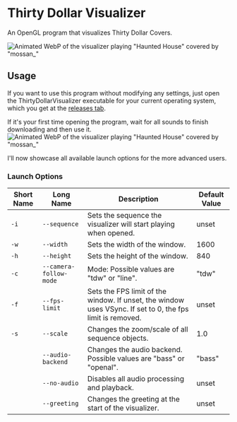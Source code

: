 # Thirty Dollar Visualizer

An OpenGL program that visualizes Thirty Dollar Covers.

![Animated WebP of the visualizer playing "Haunted House" covered by "mossan_"](../Screenshots/visualizer-demo.webp)

## Usage

If you want to use this program without modifying any settings, just open the
ThirtyDollarVisualizer executable for your current operating system, which you get at the
[releases tab](https://github.com/t1stm/ThirtyDollarTools/releases).

If it's your first time opening the program, wait for all sounds to finish downloading and then use it.
![Animated WebP of the visualizer playing "Haunted House" covered by "mossan_"](../Screenshots/visualizer-demo-2.webp)

I'll now showcase all available launch options for the more advanced users.

### Launch Options

| Short Name | Long Name              | Description                                                                                               | Default Value |
|------------|------------------------|-----------------------------------------------------------------------------------------------------------|---------------|
| `-i`       | `--sequence`           | Sets the sequence the visualizer will start playing when opened.                                          | unset         |
| `-w`       | `--width`              | Sets the width of the window.                                                                             | 1600          |
| `-h`       | `--height`             | Sets the height of the window.                                                                            | 840           |
| `-c`       | `--camera-follow-mode` | Mode: Possible values are "tdw" or "line".                                                                | "tdw"         |
| `-f`       | `--fps-limit`          | Sets the FPS limit of the window. If unset, the window uses VSync. If set to 0, the fps limit is removed. | unset         |
| `-s`       | `--scale`              | Changes the zoom/scale of all sequence objects.                                                           | 1.0           |
|            | `--audio-backend`      | Changes the audio backend. Possible values are "bass" or "openal".                                        | "bass"        |
|            | `--no-audio`           | Disables all audio processing and playback.                                                               | unset         |
|            | `--greeting`           | Changes the greeting at the start of the visualizer.                                                      | unset         |

